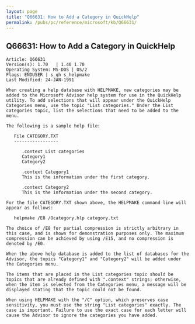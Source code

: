```yaml
---
layout: page
title: "Q66631: How to Add a Category in QuickHelp"
permalink: /pubs/pc/reference/microsoft/kb/Q66631/
---
```


## Q66631: How to Add a Category in QuickHelp

	Article: Q66631
	Version(s): 1.70   | 1.40 1.70
	Operating System: MS-DOS | OS/2
	Flags: ENDUSER | s_qh s_helpmake
	Last Modified: 24-JAN-1991
	
	When creating a help database with HELPMAKE, new categories may be
	added to the Microsoft Advisor help system for use in the QuickHelp
	utility. To add selections that will appear under the QuickHelp
	Categories menu, use the topic "List categories." Under the List
	categories topic, list the selections that need to be added to the
	menu.
	
	The following is a sample help file:
	
	   File CATEGORY.TXT
	   -----------------
	
	      .context List categories
	      Category1
	      Category2
	
	      .context Category1
	      This is the information under the first category.
	
	      .context Category2
	      This is the information under the second category.
	
	For the file CATEGORY.TXT shown above, the HELPMAKE command line will
	appear as follows:
	
	   helpmake /E8 /Ocategory.hlp category.txt
	
	The choice of /E8 for partial compression is strictly arbitrary in
	this case, and is shown for demonstration purposes only. The maximum
	compression can be achieved by using /E15, and no compression is
	denoted by /E0.
	
	When the above help database is added to the list of databases for the
	Advisor, the topics "Category1" and "Category2" will be added under
	the Categories menu.
	
	The items that are placed in the List categories topic should be
	topics that are already defined with ".context" strings; otherwise,
	when the item is selected from the Categories menu, a message will be
	displayed stating that the topic could not be found.
	
	When using HELPMAKE with the "/C" option, which preserves case
	sensitivity, you must use the string "List categories" exactly. The
	case is important. Failure to use the exact case for each letter will
	cause the Advisor to ignore the categories you have added.
